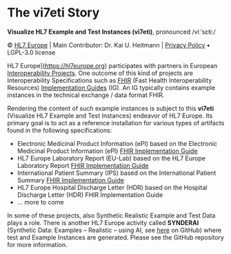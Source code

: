 # The vi7eti Story

**Visualize HL7 Example and Test Instances (vi7eti)**, pronounced /viːˈsɛtiː/

© [HL7 Europe](https://hl7europe.org) | Main Contributor: Dr. Kai U. Heitmann | [Privacy Policy](https://hl7europe.eu/privacy-policy-for-hl7-europe/) • LGPL-3.0 license

HL7 Europe](https://hl7europe.org) participates with partners in European [Interoperability Projects](https://hl7europe.org/projects-initiatives/). One outcome of this kind of projects are Interoperability Specifications such as [FHIR](http://hl7.org/fhir/) (Fast Health Interoperability Resources) [Implementation Guides](https://hl7europe.org/standards/#igs) (IG). An IG typically contains example instances in the technical exchange / data format FHIR.

Rendering the content of such example instances is subject to this **vi7eti** (Visualize HL7 Example and Test Instances) endeavor of HL7 Europe. Its primary goal is to act as a reference installation for various types of artifacts found in the following specifications:

- Electronic Medicinal Product Information (ePI) based on the Electronic Medicinal Product Information (ePI) [FHIR Implementation Guide](https://build.fhir.org/ig/HL7/emedicinal-product-info/)
- HL7 Europe Laboratory Report (EU-Lab) based on the HL7 Europe Laboratory Report [FHIR Implementation Guide](https://build.fhir.org/ig/hl7-eu/laboratory/)
- International Patient Summary (IPS) based on the International Patient Summary [FHIR Implementation Guide](https://build.fhir.org/ig/HL7/fhir-ips/)
- HL7 Europe Hospital Discharge Letter (HDR) based on the Hospital Discharge Letter (HDR) FHIR Implementation Guide
- ... more to come

In some of these projects, also Synthetic Realistic Example and Test Data plays a role. There is another HL7 Europe activity called **SYNDERAI** (Synthetic Data: Examples – Realistic – using AI, see [here](https://github.com/hl7-eu/SYNDERAI) on GitHub) where test and Example Instances are generated. Please see the GitHub repository for  more information.
